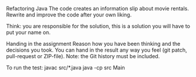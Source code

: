 Refactoring Java
The code creates an information slip about movie rentals. Rewrite and improve the code after your own liking.

Think: you are responsible for the solution, this is a solution you will have to put your name on.

Handing in the assignment
Reason how you have been thinking and the decisions you took. You can hand in the result any way you feel (git patch, pull-request or ZIP-file). Note: the Git history must be included.

To run the test:
javac src/*.java
java -cp src Main